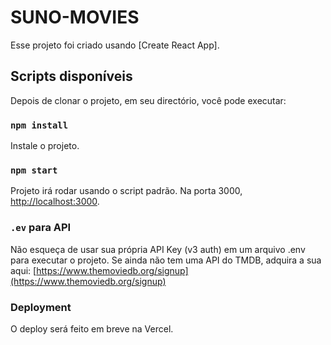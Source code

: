 # SUNO-MOVIES

Esse projeto foi criado usando [Create React App].

## Scripts disponíveis

Depois de clonar o projeto, em seu directório, você pode executar:

### `npm install`

Instale o projeto.

### `npm start`

Projeto irá rodar usando o script padrão.
Na porta 3000, [http://localhost:3000](http://localhost:3000).

### `.ev` para API

Não esqueça de usar sua própria API Key (v3 auth) em um arquivo .env para executar o projeto.
Se ainda não tem uma API do TMDB, adquira a sua aqui: [https://www.themoviedb.org/signup](https://www.themoviedb.org/signup)

### Deployment

O deploy será feito em breve na Vercel.
